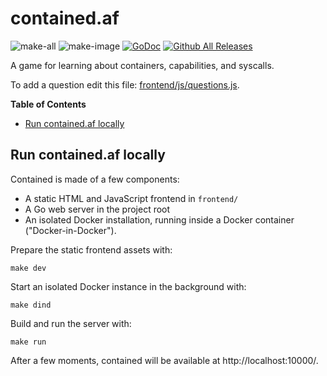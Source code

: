 # contained.af

![make-all](https://github.com/genuinetools/contained.af/workflows/make%20all/badge.svg)
![make-image](https://github.com/genuinetools/contained.af/workflows/make%20image/badge.svg)
[![GoDoc](https://img.shields.io/badge/godoc-reference-5272B4.svg?style=for-the-badge)](https://godoc.org/github.com/genuinetools/contained.af)
[![Github All Releases](https://img.shields.io/github/downloads/genuinetools/contained.af/total.svg?style=for-the-badge)](https://github.com/genuinetools/contained.af/releases)

A game for learning about containers, capabilities, and syscalls.

To add a question edit this file: [frontend/js/questions.js](frontend/js/questions.js).

<!-- START doctoc generated TOC please keep comment here to allow auto update -->
<!-- DON'T EDIT THIS SECTION, INSTEAD RE-RUN doctoc TO UPDATE -->
**Table of Contents**

- [Run contained.af locally](#run-containedaf-locally)

<!-- END doctoc generated TOC please keep comment here to allow auto update -->

## Run contained.af locally

Contained is made of a few components:

  * A static HTML and JavaScript frontend in `frontend/`
  * A Go web server in the project root
  * An isolated Docker installation, running inside a Docker container
    ("Docker-in-Docker").

Prepare the static frontend assets with:

```
make dev
```

Start an isolated Docker instance in the background with:

```
make dind
```

Build and run the server with:

```
make run
```

After a few moments, contained will be available at http://localhost:10000/.
